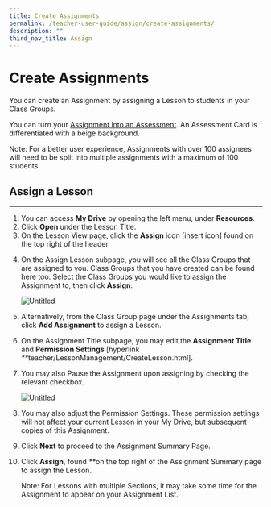 ```yaml
---
title: Create Assignments
permalink: /teacher-user-guide/assign/create-assignments/
description: ""
third_nav_title: Assign
---
```

<h1 id="create-assignments">Create Assignments</h1>
<p>You can create an Assignment by assigning a Lesson to students in your Class Groups.</p>
<p>You can turn your <a href="https://docs.learning.moe.edu.sg/sls/teachers/user-guide/vle/teacher/AssignmentFeedback/SetAsAssessment.html">Assignment into an Assessment</a>. An Assessment Card is differentiated with a beige background.</p>
<p>Note: For a better user experience, Assignments with over 100 assignees will need to be split into multiple assignments with a maximum of 100 students. </p>
<h2 id="-assign-a-lesson-"><strong>Assign a Lesson</strong></h2>
<hr>
<ol>
<li>You can access <strong>My Drive</strong> by opening the left menu, under <strong>Resources</strong>.</li>
<li>Click <strong>Open</strong> under the Lesson Title.</li>
<li>On the Lesson View page, click the <strong>Assign</strong> icon [insert icon] found on the top right of the header.</li>
<li><p>On the Assign Lesson subpage, you will see all the Class Groups that are assigned to you. Class Groups that you have created can be found here too. Select the Class Groups you would like to assign the Assignment to, then click <strong>Assign</strong>.</p>
<p> <img alt="Untitled" src="https://s3-us-west-2.amazonaws.com/secure.notion-static.com/b4b5601a-be56-41fd-bc8a-4b4637b3b648/Untitled.png"></p>
</li>
<li><p>Alternatively, from the Class Group page under the Assignments tab, click <strong>Add Assignment</strong> to assign a Lesson.</p>
</li>
<li>On the Assignment Title subpage, you may edit the <strong>Assignment Title</strong> and <strong>Permission Settings</strong> [hyperlink <em>**</em>teacher/LessonManagement/CreateLesson.html].</li>
<li><p>You may also Pause the Assignment upon assigning by checking the relevant checkbox. </p>
<p> <img alt="Untitled" src="https://s3-us-west-2.amazonaws.com/secure.notion-static.com/8d1866ab-99da-4720-b5bd-e9af1782a040/Untitled.png"></p>
</li>
<li><p>You may also adjust the Permission Settings. These permission settings will not affect your current Lesson in your My Drive, but subsequent copies of this Assignment.</p>
</li>
<li>Click <strong>Next</strong> to proceed to the Assignment Summary Page.</li>
<li><p>Click <strong>Assign</strong>, found <em>**</em>on the top right of the Assignment Summary page to assign the Lesson.</p>
<p>Note: For Lessons with multiple Sections, it may take some time for the Assignment to appear on your Assignment List.</p>
</li>
</ol>
